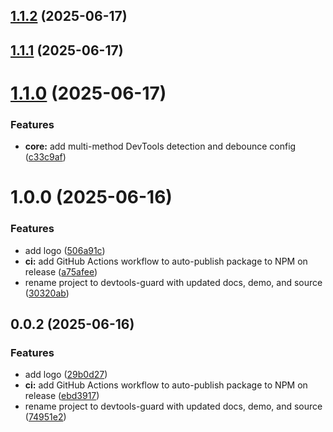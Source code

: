 ## [1.1.2](https://github.com/DicksonPaL21/devtools-guard/compare/v1.1.1...v1.1.2) (2025-06-17)



## [1.1.1](https://github.com/DicksonPaL21/devtools-guard/compare/v1.1.0...v1.1.1) (2025-06-17)



# [1.1.0](https://github.com/DicksonPaL21/devtools-guard/compare/v1.0.0...v1.1.0) (2025-06-17)


### Features

* **core:** add multi-method DevTools detection and debounce config ([c33c9af](https://github.com/DicksonPaL21/devtools-guard/commit/c33c9af2d894b7132a4917503d679062d58a0338))



# 1.0.0 (2025-06-16)


### Features

* add logo ([506a91c](https://github.com/DicksonPaL21/devtools-guard/commit/506a91c0657e85fa9eff904cd1cba2136ac10023))
* **ci:** add GitHub Actions workflow to auto-publish package to NPM on release ([a75afee](https://github.com/DicksonPaL21/devtools-guard/commit/a75afeed85189536baa3beb21fbac5f31de850be))
* rename project to devtools-guard with updated docs, demo, and source ([30320ab](https://github.com/DicksonPaL21/devtools-guard/commit/30320ab43e4a47746903733a1cb969319b21de61))



## 0.0.2 (2025-06-16)

### Features

- add logo ([29b0d27](https://github.com/DicksonPaL21/devtools-guard/commit/29b0d27830eff1711e7451b9f2052e2e492006c1))
- **ci:** add GitHub Actions workflow to auto-publish package to NPM on release ([ebd3917](https://github.com/DicksonPaL21/devtools-guard/commit/ebd3917d0cb02b0d21fca6efeb8f75d25032ee00))
- rename project to devtools-guard with updated docs, demo, and source ([74951e2](https://github.com/DicksonPaL21/devtools-guard/commit/74951e250d201072fcba70b56eb8fe36a325bf3f))
